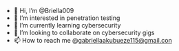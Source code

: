 - 👋 Hi, I’m @Briella009
- 👀 I’m interested in penetration testing
- 🌱 I’m currently learning cybersecurity
- 💞️ I’m looking to collaborate on cybersecurity gigs 
- 📫 How to reach me @gabriellaakubueze115@gmail.con

<!---
Briella009/Briella009 is a ✨ special ✨ repository because its `README.md` (this file) appears on your GitHub profile.
You can click the Preview link to take a look at your changes.
--->
